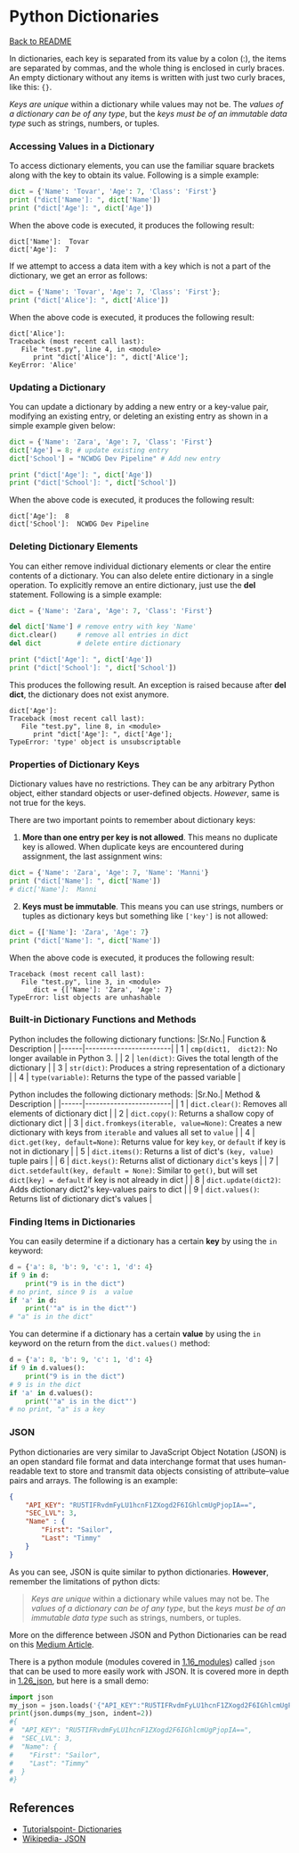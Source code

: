# Python Dictionaries

[Back to README](README.md)


In dictionaries, each key is separated from its value by a colon (:), the items are separated by commas, and the whole thing is enclosed in curly braces. An empty dictionary without any items is written with just two curly braces, like this: `{}`.

*Keys are unique* within a dictionary while values may not be. The *values of a dictionary can be of any type*, but the *keys must be of an immutable data type* such as strings, numbers, or tuples.

### Accessing Values in a Dictionary

To access dictionary elements, you can use the familiar square brackets along with the key to obtain its value. Following is a simple example:

```py
dict = {'Name': 'Tovar', 'Age': 7, 'Class': 'First'}
print ("dict['Name']: ", dict['Name'])
print ("dict['Age']: ", dict['Age'])
```

When the above code is executed, it produces the following result:
```
dict['Name']:  Tovar
dict['Age']:  7
```

If we attempt to access a data item with a key which is not a part of the dictionary, we get an error as follows:
```py
dict = {'Name': 'Tovar', 'Age': 7, 'Class': 'First'};
print ("dict['Alice']: ", dict['Alice'])
```

When the above code is executed, it produces the following result:
```
dict['Alice']:
Traceback (most recent call last):
   File "test.py", line 4, in <module>
      print "dict['Alice']: ", dict['Alice'];
KeyError: 'Alice'
```

### Updating a Dictionary

You can update a dictionary by adding a new entry or a key-value pair, modifying an existing entry, or deleting an existing entry as shown in a simple example given below:
```py
dict = {'Name': 'Zara', 'Age': 7, 'Class': 'First'}
dict['Age'] = 8; # update existing entry
dict['School'] = "NCWDG Dev Pipeline" # Add new entry

print ("dict['Age']: ", dict['Age'])
print ("dict['School']: ", dict['School'])
```

When the above code is executed, it produces the following result:
```
dict['Age']:  8
dict['School']:  NCWDG Dev Pipeline
```

### Deleting Dictionary Elements

You can either remove individual dictionary elements or clear the entire contents of a dictionary. You can also delete entire dictionary in a single operation. To explicitly remove an entire dictionary, just use the **del** statement. Following is a simple example:
```py
dict = {'Name': 'Zara', 'Age': 7, 'Class': 'First'}

del dict['Name'] # remove entry with key 'Name'
dict.clear()     # remove all entries in dict
del dict         # delete entire dictionary

print ("dict['Age']: ", dict['Age'])
print ("dict['School']: ", dict['School'])
```

This produces the following result. An exception is raised because after **del dict**, the dictionary does not exist anymore.
```
dict['Age']:
Traceback (most recent call last):
   File "test.py", line 8, in <module>
      print "dict['Age']: ", dict['Age'];
TypeError: 'type' object is unsubscriptable
```

### Properties of Dictionary Keys

Dictionary values have no restrictions. They can be any arbitrary Python object, either standard objects or user-defined objects. *However*, same is not true for the keys.

There are two important points to remember about dictionary keys:

1. **More than one entry per key is not allowed**. This means no duplicate key is allowed. When duplicate keys are encountered during assignment, the last assignment wins:
```py
dict = {'Name': 'Zara', 'Age': 7, 'Name': 'Manni'}
print ("dict['Name']: ", dict['Name'])
# dict['Name']:  Manni
```

2. **Keys must be immutable**. This means you can use strings, numbers or tuples as dictionary keys but something like `['key']` is not allowed:
```py
dict = {['Name']: 'Zara', 'Age': 7}
print ("dict['Name']: ", dict['Name'])
```

When the above code is executed, it produces the following result:
```
Traceback (most recent call last):
   File "test.py", line 3, in <module>
      dict = {['Name']: 'Zara', 'Age': 7}
TypeError: list objects are unhashable
```

### Built-in Dictionary Functions and Methods

Python includes the following dictionary functions:
|Sr.No.| Function & Description |
|------|------------------------|
|  1   | `cmp(dict1,  dict2)`: No longer available in Python 3. |
|  2   | `len(dict)`: Gives the total length of the dictionary  |
|  3   | `str(dict)`: Produces a string representation of a dictionary |
|  4   | `type(variable)`: Returns the type of the passed variable |


Python includes the following dictionary methods:
|Sr.No.| Method & Description |
|------|------------------------|
|  1   |  `dict.clear()`: Removes all elements of dictionary dict |
|  2   |  `dict.copy()`: Returns a shallow copy of dictionary dict |
|  3   |  `dict.fromkeys(iterable, value=None)`: Creates a new dictionary with keys from `iterable` and values all set to `value` |
|  4   |  `dict.get(key, default=None)`: Returns value for key `key`, or `default` if key is not in dictionary |
|  5   |  `dict.items()`: Returns a list of dict's `(key, value)` tuple pairs |
|  6   |  `dict.keys()`: Returns alist of dictionary `dict`'s keys |
|  7   |  `dict.setdefault(key, default = None)`: Similar to `get()`, but will set `dict[key] = default` if key is not already in dict |
|  8   |  `dict.update(dict2)`: Adds dictionary dict2's key-values pairs to dict |
|  9  | `dict.values()`: Returns list of dictionary dict's values |

### Finding Items in Dictionaries

You can easily determine if a dictionary has a certain **key** by using the `in` keyword:
```py
d = {'a': 8, 'b': 9, 'c': 1, 'd': 4}
if 9 in d:
    print("9 is in the dict")
# no print, since 9 is  a value
if 'a' in d:
    print('"a" is in the dict"')
# "a" is in the dict"
```

You can determine if a dictionary has a certain **value** by using the `in` keyword on the return from the `dict.values()` method:
```py
d = {'a': 8, 'b': 9, 'c': 1, 'd': 4}
if 9 in d.values():
    print("9 is in the dict")
# 9 is in the dict
if 'a' in d.values():
    print('"a" is in the dict"')
# no print, "a" is a key
```

### JSON

Python dictionaries are very similar to JavaScript Object Notation (JSON) is an open standard file format and data interchange format that uses human-readable text to store and transmit data objects consisting of attribute–value pairs and arrays. The following is an example:
```json
{
    "API_KEY": "RU5TIFRvdmFyLU1hcnF1ZXogd2F6IGhlcmUgPjopIA==",
    "SEC_LVL": 3,
    "Name" : {
        "First": "Sailor",
        "Last": "Timmy"
    }
}
```

As you can see, JSON is quite similar to python dictionaries. **However**, remember the limitations of python dicts:

> *Keys are unique* within a dictionary while values may not be. The *values of a dictionary can be of any type*, but the *keys must be of an immutable data type* such as strings, numbers, or tuples.

More on the difference between JSON and Python Dictionaries can be read on this [Medium Article](https://medium.com/analytics-vidhya/python-dictionary-and-json-a-comprehensive-guide-ceed58a3e2ed).

There is a python module (modules covered in [1.16_modules](../1.16_modules)) called `json` that can be used to more easily work with JSON. It is covered more in depth in [1.26_json](../1.26_json), but here is a small demo:
```py
import json
my_json = json.loads('{"API_KEY":"RU5TIFRvdmFyLU1hcnF1ZXogd2F6IGhlcmUgPjopIA==","SEC_LVL":3,"Name":{"First": "Sailor","Last":"Timmy"}}')
print(json.dumps(my_json, indent=2))
#{
#  "API_KEY": "RU5TIFRvdmFyLU1hcnF1ZXogd2F6IGhlcmUgPjopIA==",
#  "SEC_LVL": 3,
#  "Name": {
#    "First": "Sailor",
#    "Last": "Timmy"
#  }
#}
```

## References

- [Tutorialspoint- Dictionaries](https://www.tutorialspoint.com/python3/python_dictionary.htm)
- [Wikipedia- JSON](https://en.wikipedia.org/wiki/JSON)
